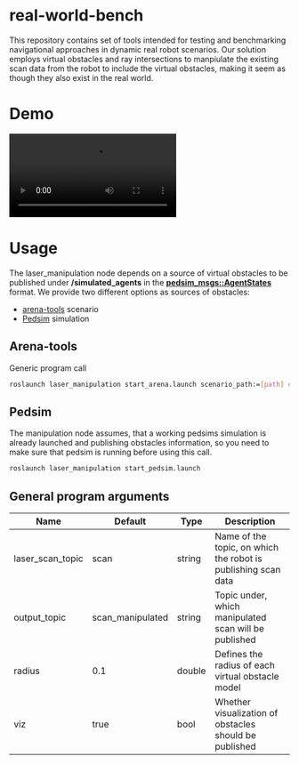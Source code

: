 # real-world-bench

This repository contains set of tools intended for testing and benchmarking navigational approaches in dynamic real robot scenarios. Our solution employs virtual obstacles and ray intersections to manpiulate the existing scan data from the robot to include the virtual obstacles, making it seem as though they also exist in the real world.

# Demo

<video src="https://user-images.githubusercontent.com/41898845/218050957-a3049ef3-d2a5-4fb7-a92a-0f3cbff4c732.mp4" controls="controls" style="max-width: 730px;">
</video>

# Usage
The laser_manipulation node depends on a source of virtual obstacles to be published under **/simulated_agents** in the [**pedsim_msgs::AgentStates**](https://github.com/Arena-Rosnav/pedsim_ros/tree/master/pedsim_msgs/msg) format. We provide two different options as sources of obstacles:
- [arena-tools](https://github.com/Arena-Rosnav/arena-tools) scenario
- [Pedsim](https://github.com/Arena-Rosnav/pedsim_ros) simulation

## Arena-tools
Generic program call
```bash
roslaunch laser_manipulation start_arena.launch scenario_path:=[path] #Path to a specific scenario.json file needs to be given
```
## Pedsim
The manipulation node assumes, that a working pedsims simulation is already launched and publishing obstacles information, so you need to make sure that pedsim is running before using this call.
```bash
roslaunch laser_manipulation start_pedsim.launch
```
## General program arguments
| Name             | Default                 | Type             | Description                                                                                                                                                                                                                                                        |
| ---------------- | ----------------------- | ---------------- | ------------------------------------------------------------------------------------------------------------------------------------------------------------------------------------------------------------------------------------------------------------------ |
| laser_scan_topic            | scan                 | string              | Name of the topic, on which the robot is publishing scan data                                                                                                                                                                                                                             |
| output_topic    | scan_manipulated                     |        string          | Topic under, which manipulated scan will be published                                                                                                                                                                                                                               |
| radius      | 0.1                | double | Defines the radius of each virtual obstacle model                                                                                                                                                                                                                                          |
| viz |              true           | bool           | Whether visualization of obstacles should be published |

